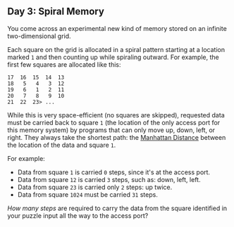 ## Day 3: Spiral Memory 

You come across an experimental new kind of memory stored on an infinite two-dimensional grid.

Each square on the grid is allocated in a spiral pattern starting at a location marked `1` and then counting up while spiraling outward. For example, the first few squares are allocated like this:

```
17  16  15  14  13
18   5   4   3  12
19   6   1   2  11
20   7   8   9  10
21  22  23> ...
```

While this is very space-efficient (no squares are skipped), requested data must be carried back to square `1` (the location of the only access port for this memory system) by programs that can only move up, down, left, or right. They always take the shortest path: the [Manhattan Distance](https://en.wikipedia.org/wiki/Taxicab_geometry) between the location of the data and square `1`.

For example:

- Data from square `1` is carried `0` steps, since it's at the access port.
- Data from square `12` is carried `3` steps, such as: down, left, left.
- Data from square `23` is carried only `2` steps: up twice.
- Data from square `1024` must be carried `31` steps.

*How many steps* are required to carry the data from the square identified in your puzzle input all the way to the access port?